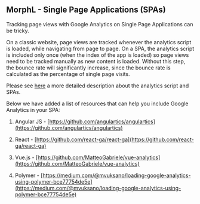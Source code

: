 ## MorphL - Single Page Applications (SPAs)

Tracking page views with Google Analytics on Single Page Applications can be tricky. 

On a classic website, page views are tracked whenever the analytics script is loaded, while navigating from page to page. On a SPA, the analytics script is included only once (when the index of the app is loaded) so page views need to be tracked manually as new content is loaded. Without this step, the bounce rate will significantly increase, since the bounce rate is calculated as the percentage of single page visits.

Please see [here](https://developers.google.com/analytics/devguides/collection/analyticsjs/single-page-applications) a more detailed description about the analytics script and SPAs.

Below we have added a list of resources that can help you include Google Analytics in your SPA:

1) Angular JS - [https://github.com/angulartics/angulartics](https://github.com/angulartics/angulartics)

2) React - [https://github.com/react-ga/react-ga](https://github.com/react-ga/react-ga)

3) Vue.js - [https://github.com/MatteoGabriele/vue-analytics](https://github.com/MatteoGabriele/vue-analytics)

4) Polymer - [https://medium.com/@mvuksano/loading-google-analytics-using-polymer-bce77754de5e](https://medium.com/@mvuksano/loading-google-analytics-using-polymer-bce77754de5e)